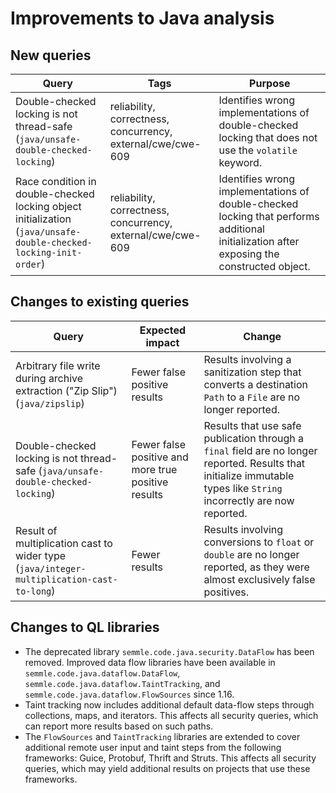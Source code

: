 # Improvements to Java analysis

## New queries

| **Query**                   | **Tags**  | **Purpose**                                                        |
|-----------------------------|-----------|--------------------------------------------------------------------|
| Double-checked locking is not thread-safe (`java/unsafe-double-checked-locking`) | reliability, correctness, concurrency, external/cwe/cwe-609 | Identifies wrong implementations of double-checked locking that does not use the `volatile` keyword. |
| Race condition in double-checked locking object initialization (`java/unsafe-double-checked-locking-init-order`) | reliability, correctness, concurrency, external/cwe/cwe-609 | Identifies wrong implementations of double-checked locking that performs additional initialization after exposing the constructed object. |

## Changes to existing queries

| **Query**                  | **Expected impact**    | **Change**                                                       |
|----------------------------|------------------------|------------------------------------------------------------------|
| Arbitrary file write during archive extraction ("Zip Slip") (`java/zipslip`) | Fewer false positive results | Results involving a sanitization step that converts a destination `Path` to a `File` are no longer reported. |
| Double-checked locking is not thread-safe (`java/unsafe-double-checked-locking`) | Fewer false positive and more true positive results | Results that use safe publication through a `final` field are no longer reported. Results that initialize immutable types like `String` incorrectly are now reported. |
| Result of multiplication cast to wider type (`java/integer-multiplication-cast-to-long`) | Fewer results | Results involving conversions to `float` or `double` are no longer reported, as they were almost exclusively false positives. |

## Changes to QL libraries

* The deprecated library `semmle.code.java.security.DataFlow` has been removed.
  Improved data flow libraries have been available in
  `semmle.code.java.dataflow.DataFlow`,
  `semmle.code.java.dataflow.TaintTracking`, and
  `semmle.code.java.dataflow.FlowSources` since 1.16.
* Taint tracking now includes additional default data-flow steps through
  collections, maps, and iterators. This affects all security queries, which
  can report more results based on such paths.
* The `FlowSources` and `TaintTracking` libraries are extended to cover additional remote user
  input and taint steps from the following frameworks: Guice, Protobuf, Thrift and Struts.
  This affects all security queries, which may yield additional results on projects
  that use these frameworks.


